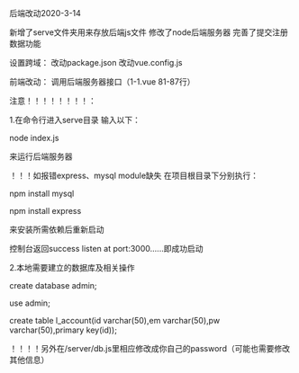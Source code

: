﻿后端改动2020-3-14

新增了serve文件夹用来存放后端js文件 修改了node后端服务器 完善了提交注册数据功能

设置跨域： 改动package.json 改动vue.config.js

前端改动： 调用后端服务器接口（1-1.vue 81-87行）

注意！！！！！！！！：

1.在命令行进入serve目录 输入以下：

node index.js

来运行后端服务器

！！！如报错express、mysql module缺失 在项目根目录下分别执行：

npm install mysql

npm install express

来安装所需依赖后重新启动

控制台返回success listen at port:3000......即成功启动

2.本地需要建立的数据库及相关操作

create database admin;

use admin;

create table l_account(id varchar(50),em varchar(50),pw varchar(50),primary key(id));

！！！！另外在/server/db.js里相应修改成你自己的password（可能也需要修改其他信息）
